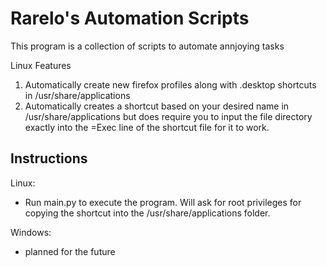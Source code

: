 # Rarelo's Automation Scripts

This program is a collection of scripts to automate annjoying tasks

Linux Features

1) Automatically create new firefox profiles along with .desktop shortcuts in /usr/share/applications
2) Automatically creates a shortcut based on your desired name in /usr/share/applications but does require you to input the file directory exactly into the =Exec line of the shortcut file for it to work.


## Instructions

Linux:

- Run main.py to execute the program. Will ask for root privileges for copying the shortcut into the /usr/share/applications folder.

Windows:

- planned for the future
